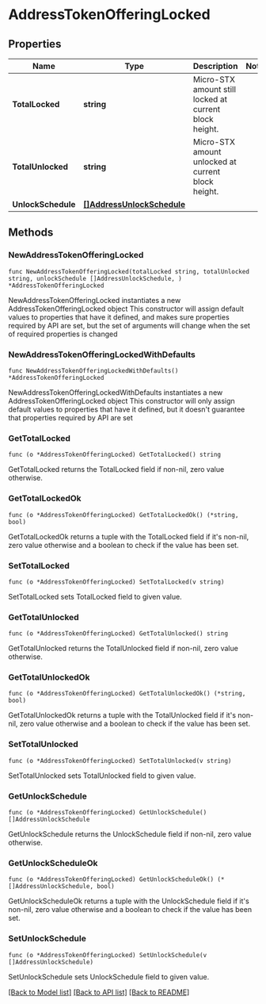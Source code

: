 # AddressTokenOfferingLocked

## Properties

Name | Type | Description | Notes
------------ | ------------- | ------------- | -------------
**TotalLocked** | **string** | Micro-STX amount still locked at current block height. | 
**TotalUnlocked** | **string** | Micro-STX amount unlocked at current block height. | 
**UnlockSchedule** | [**[]AddressUnlockSchedule**](AddressUnlockSchedule.md) |  | 

## Methods

### NewAddressTokenOfferingLocked

`func NewAddressTokenOfferingLocked(totalLocked string, totalUnlocked string, unlockSchedule []AddressUnlockSchedule, ) *AddressTokenOfferingLocked`

NewAddressTokenOfferingLocked instantiates a new AddressTokenOfferingLocked object
This constructor will assign default values to properties that have it defined,
and makes sure properties required by API are set, but the set of arguments
will change when the set of required properties is changed

### NewAddressTokenOfferingLockedWithDefaults

`func NewAddressTokenOfferingLockedWithDefaults() *AddressTokenOfferingLocked`

NewAddressTokenOfferingLockedWithDefaults instantiates a new AddressTokenOfferingLocked object
This constructor will only assign default values to properties that have it defined,
but it doesn't guarantee that properties required by API are set

### GetTotalLocked

`func (o *AddressTokenOfferingLocked) GetTotalLocked() string`

GetTotalLocked returns the TotalLocked field if non-nil, zero value otherwise.

### GetTotalLockedOk

`func (o *AddressTokenOfferingLocked) GetTotalLockedOk() (*string, bool)`

GetTotalLockedOk returns a tuple with the TotalLocked field if it's non-nil, zero value otherwise
and a boolean to check if the value has been set.

### SetTotalLocked

`func (o *AddressTokenOfferingLocked) SetTotalLocked(v string)`

SetTotalLocked sets TotalLocked field to given value.


### GetTotalUnlocked

`func (o *AddressTokenOfferingLocked) GetTotalUnlocked() string`

GetTotalUnlocked returns the TotalUnlocked field if non-nil, zero value otherwise.

### GetTotalUnlockedOk

`func (o *AddressTokenOfferingLocked) GetTotalUnlockedOk() (*string, bool)`

GetTotalUnlockedOk returns a tuple with the TotalUnlocked field if it's non-nil, zero value otherwise
and a boolean to check if the value has been set.

### SetTotalUnlocked

`func (o *AddressTokenOfferingLocked) SetTotalUnlocked(v string)`

SetTotalUnlocked sets TotalUnlocked field to given value.


### GetUnlockSchedule

`func (o *AddressTokenOfferingLocked) GetUnlockSchedule() []AddressUnlockSchedule`

GetUnlockSchedule returns the UnlockSchedule field if non-nil, zero value otherwise.

### GetUnlockScheduleOk

`func (o *AddressTokenOfferingLocked) GetUnlockScheduleOk() (*[]AddressUnlockSchedule, bool)`

GetUnlockScheduleOk returns a tuple with the UnlockSchedule field if it's non-nil, zero value otherwise
and a boolean to check if the value has been set.

### SetUnlockSchedule

`func (o *AddressTokenOfferingLocked) SetUnlockSchedule(v []AddressUnlockSchedule)`

SetUnlockSchedule sets UnlockSchedule field to given value.



[[Back to Model list]](../README.md#documentation-for-models) [[Back to API list]](../README.md#documentation-for-api-endpoints) [[Back to README]](../README.md)


